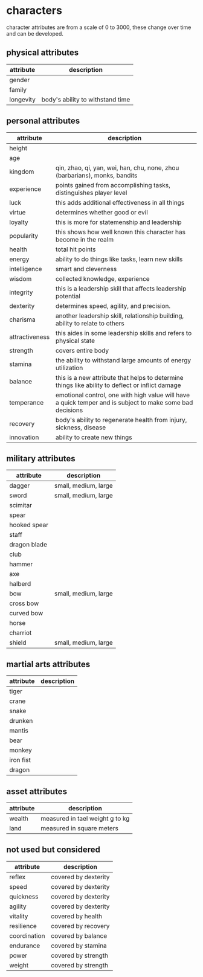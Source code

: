 # characters

character attributes are from a scale of 0 to 3000, these change over time and can be developed.

## physical attributes

attribute | description
---|---
gender |
family |
longevity | body's ability to withstand time

## personal attributes

attribute | description
---|---
height |
age |
kingdom | qin, zhao, qi, yan, wei, han, chu, none, zhou (barbarians), monks, bandits
experience | points gained from accomplishing tasks, distinguishes player level
luck | this adds additional effectiveness in all things 
virtue | determines whether good or evil
loyalty | this is more for statemenship and leadership
popularity | this shows how well known this character has become in the realm
health | total hit points
energy | ability to do things like tasks, learn new skills
intelligence | smart and cleverness
wisdom | collected knowledge, experience
integrity | this is a leadership skill that affects leadership potential
dexterity | determines speed, agility, and precision.
charisma | another leadership skill, relationship building, ability to relate to others
attractiveness | this aides in some leadership skills and refers to physical state
strength | covers entire body
stamina | the ability to withstand large amounts of energy utilization
balance | this is a new attribute that helps to determine things like ability to deflect or inflict damage
temperance | emotional control, one with high value will have a quick temper and is subject to make some bad decisions
recovery | body's ability to regenerate health from injury, sickness, disease
innovation | ability to create new things


## military attributes

attribute | description
--- | ---
dagger | small, medium, large
sword | small, medium, large
scimitar |
spear |
hooked spear | 
staff |
dragon blade |
club |
hammer |
axe |
halberd |
bow | small, medium, large
cross bow |
curved bow |
horse |
charriot |
shield | small, medium, large


## martial arts attributes

attribute | description
--- | ---
tiger |
crane |
snake |
drunken |
mantis |
bear |
monkey |
iron fist |
dragon |


## asset attributes

attribute | description
---|---
wealth | measured in tael weight g to kg
land | measured in square meters


## not used but considered

attribute | description
---|---
reflex | covered by dexterity
speed | covered by dexterity
quickness | covered by dexterity
agility | covered by dexterity
vitality | covered by health
resilience | covered by recovery
coordination | covered by balance
endurance | covered by stamina
power | covered by strength
weight | covered by strength
